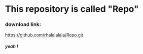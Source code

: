 # This repository is called "Repo"
### download link:
https://github.com/rhalalalala/Repo.git


##### yeah !
